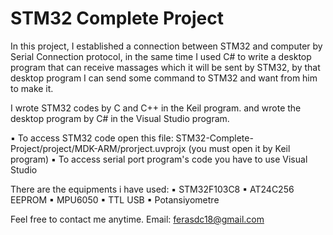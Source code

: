 # STM32 Complete Project


In this project, I established a connection between STM32 and computer by Serial Connection protocol, in the same time I used  C# to write a desktop program that can receive massages which it will be sent by STM32, by that desktop program I can send some command to STM32 and want from him to make it.

I wrote STM32 codes by C and C++ in the Keil program. and wrote the desktop program by C# in the Visual Studio program.

▪ To access STM32 code open this file: STM32-Complete-Project/project/MDK-ARM/prorject.uvprojx  (you must open it by Keil program)
▪ To access serial port program's code you have to use Visual Studio



There are the equipments i have used: 
▪ STM32F103C8 
▪ AT24C256 EEPROM 
▪ MPU6050 
▪ TTL USB 
▪ Potansiyometre

Feel free to contact me anytime. 
Email: ferasdc18@gmail.com
